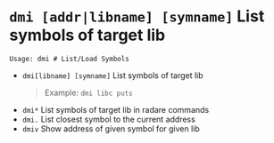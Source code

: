 <!-- TITLE: dmi -->

#  `dmi [addr|libname] [symname]` List symbols of target lib


```
Usage: dmi # List/Load Symbols
```


- `dmi[libname] [symname]` List symbols of target lib
	> Example: `dmi libc puts`
- `dmi*` List symbols of target lib in radare commands
- `dmi.` List closest symbol to the current address
- `dmiv` Show address of given symbol for given lib

<p hidden>dmi dmi* dmi. dmiv</p>